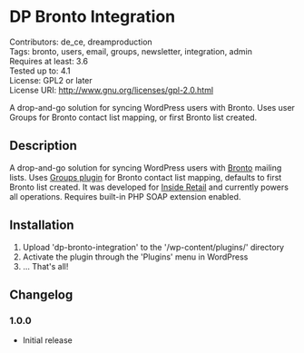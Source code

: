 # DP Bronto Integration #
Contributors: de_ce, dreamproduction  
Tags: bronto, users, email, groups, newsletter, integration, admin  
Requires at least: 3.6  
Tested up to: 4.1  
License: GPL2 or later  
License URI: http://www.gnu.org/licenses/gpl-2.0.html  

A drop-and-go solution for syncing WordPress users with Bronto. Uses user Groups for Bronto contact list mapping, or first Bronto list created.

## Description ##

A drop-and-go solution for syncing WordPress users with [Bronto](http://bronto.com) mailing lists. Uses [Groups plugin](https://wordpress.org/plugins/groups/) for Bronto contact list mapping, defaults to first Bronto list created. It was developed for [Inside Retail](http://insideretail.com.au) and currently powers all operations. Requires built-in PHP SOAP extension enabled.

## Installation ##

1. Upload 'dp-bronto-integration' to the '/wp-content/plugins/' directory
2. Activate the plugin through the 'Plugins' menu in WordPress
3. ... That's all!

## Changelog ##

### 1.0.0 ###

* Initial release